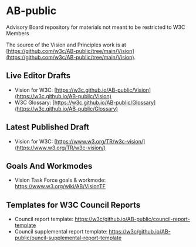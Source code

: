 # AB-public
Advisory Board repository for materials not meant to be restricted to W3C Members

The source of the Vision and Principles work is at [https://github.com/w3c/AB-public/tree/main/Vision](https://github.com/w3c/AB-public/tree/main/Vision).

## Live Editor Drafts

* Vision for W3C: [https://w3c.github.io/AB-public/Vision](https://w3c.github.io/AB-public/Vision)
* W3C Glossary: [https://w3c.github.io/AB-public/Glossary](https://w3c.github.io/AB-public/Glossary)

## Latest Published Draft
* Vision for W3C: [https://www.w3.org/TR/w3c-vision/](https://www.w3.org/TR/w3c-vision/)

## Goals And Workmodes
* Vision Task Force goals & workmode: https://www.w3.org/wiki/AB/VisionTF

## Templates for W3C Council Reports
* Council report template: [https://w3c/github.io/AB-public/council-report-template](https://w3c/github.io/AB-public/council-report-template)
* Council supplemental report template: [https://w3c/github.io/AB-public/ouncil-supplemental-report-template](https://w3c/github.io/AB-public/ouncil-supplemental-report-template)
